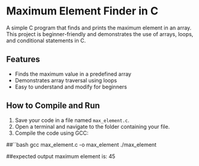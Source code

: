 # Maximum Element Finder in C

A simple C program that finds and prints the maximum element in an array. This project is beginner-friendly and demonstrates the use of arrays, loops, and conditional statements in C.

## Features

- Finds the maximum value in a predefined array
- Demonstrates array traversal using loops
- Easy to understand and modify for beginners

## How to Compile and Run

1. Save your code in a file named `max_element.c`.
2. Open a terminal and navigate to the folder containing your file.
3. Compile the code using GCC:

##``bash
gcc max_element.c -o max_element ./max_element

##expected output
maximum element is: 45


